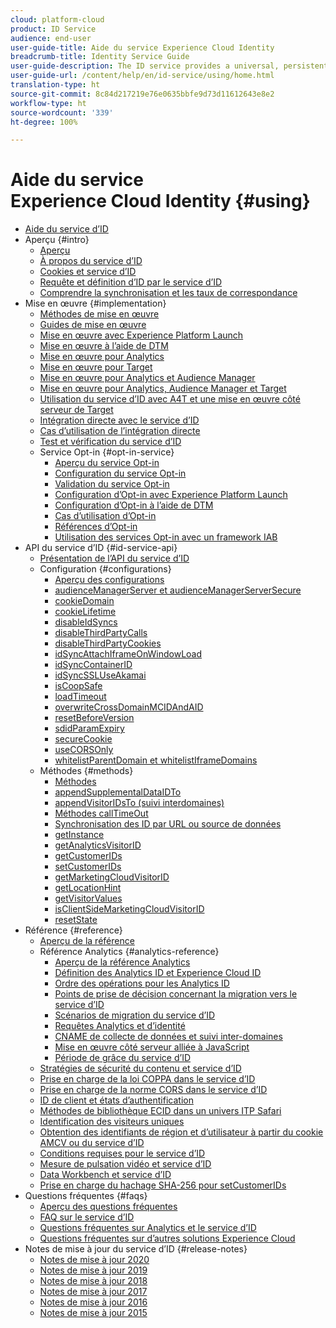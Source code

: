 ```yaml
---
cloud: platform-cloud
product: ID Service
audience: end-user
user-guide-title: Aide du service Experience Cloud Identity
breadcrumb-title: Identity Service Guide
user-guide-description: The ID service provides a universal, persistent ID that identifies your visitors across all the solutions in the Experience Cloud. It can replace ID generation code for services such as Analytics, Audience Manager, Target, and other Experience Cloud solutions or features.
user-guide-url: /content/help/en/id-service/using/home.html
translation-type: ht
source-git-commit: 8c84d217219e76e0635bbfe9d73d11612643e8e2
workflow-type: ht
source-wordcount: '339'
ht-degree: 100%

---
```



# Aide du service Experience Cloud Identity {#using}

+ [Aide du service d’ID](home.md)
+ Aperçu {#intro}
   + [Aperçu](introduction/overview.md)
   + [À propos du service d’ID](introduction/about-id-service.md)
   + [Cookies et service d’ID](introduction/cookies.md)
   + [Requête et définition d’ID par le service d’ID](introduction/id-request.md)
   + [Comprendre la synchronisation et les taux de correspondance](introduction/match-rates.md)
+ Mise en œuvre {#implementation}
   + [Méthodes de mise en œuvre](implementation-guides/implementation-methods.md)
   + [Guides de mise en œuvre](implementation-guides/implementation-guides.md)
   + [Mise en œuvre avec Experience Platform Launch](implementation-guides/ecid-implement-with-launch.md)
   + [Mise en œuvre à l’aide de DTM](implementation-guides/standard.md)
   + [Mise en œuvre pour Analytics](implementation-guides/setup-analytics.md)
   + [Mise en œuvre pour Target](implementation-guides/setup-target.md)
   + [Mise en œuvre pour Analytics et Audience Manager](implementation-guides/setup-aam-analytics.md)
   + [Mise en œuvre pour Analytics, Audience Manager et Target](implementation-guides/setup-aam-analytics-target.md)
   + [Utilisation du service d’ID avec A4T et une mise en œuvre côté serveur de Target](implementation-guides/ecid-a4t-target.md)
   + [Intégration directe avec le service d’ID](implementation-guides/direct-integration.md)
   + [Cas d’utilisation de l’intégration directe](implementation-guides/direct-integration-examples.md)
   + [Test et vérification du service d’ID](implementation-guides/test-verify.md)
   + Service Opt-in {#opt-in-service}
      + [Aperçu du service Opt-in](implementation-guides/opt-in-service/optin-overview.md)
      + [Configuration du service Opt-in](implementation-guides/opt-in-service/getting-started.md)
      + [Validation du service Opt-in](implementation-guides/opt-in-service/testing-optin-and-iab-plugin.md)
      + [Configuration d’Opt-in avec Experience Platform Launch](implementation-guides/opt-in-service/launch.md)
      + [Configuration d’Opt-in à l’aide de DTM](implementation-guides/opt-in-service/optin-dtm.md)
      + [Cas d’utilisation d’Opt-in](implementation-guides/opt-in-service/use-cases.md)
      + [Références d’Opt-in](implementation-guides/opt-in-service/api.md)
      + [Utilisation des services Opt-in avec un framework IAB](implementation-guides/opt-in-service/iab.md)
+ API du service d’ID {#id-service-api}
   + [Présentation de l’API du service d’ID](library/library.md)
   + Configuration {#configurations}
      + [Aperçu des configurations](library/function-vars/function-vars.md)
      + [audienceManagerServer et audienceManagerServerSecure](library/function-vars/subdomain-config.md)
      + [cookieDomain](library/function-vars/cookiedomain.md)
      + [cookieLifetime](library/function-vars/cookielifetime.md)
      + [disableIdSyncs](library/function-vars/disableidsync.md)
      + [disableThirdPartyCalls](library/function-vars/disablethirdpartycalls.md)
      + [disableThirdPartyCookies](library/function-vars/disable-cookies.md)
      + [idSyncAttachIframeOnWindowLoad](library/function-vars/idsyncattachiframeonwindowload.md)
      + [idSyncContainerID](library/function-vars/idsyncontainerid.md)
      + [idSyncSSLUseAkamai](library/function-vars/idsyncssluseakamai.md)
      + [isCoopSafe](library/function-vars/coopsafe.md)
      + [loadTimeout](library/function-vars/loadtimeout.md)
      + [overwriteCrossDomainMCIDAndAID](library/function-vars/overwrite-visitor-id.md)
      + [resetBeforeVersion](library/function-vars/resetbeforeversion.md)
      + [sdidParamExpiry](library/function-vars/sdidparamexpiry.md)
      + [secureCookie](library/function-vars/securecookie.md)
      + [useCORSOnly](library/function-vars/use-cors-only.md)
      + [whitelistParentDomain et whitelistIframeDomains](library/function-vars/whitelistdomain.md)
   + Méthodes {#methods}
      + [Méthodes](library/get-set/get-set.md)
      + [appendSupplementalDataIDTo](library/get-set/appendsupplementaldataidto.md)
      + [appendVisitorIDsTo (suivi interdomaines)](library/get-set/appendvisitorid.md)
      + [Méthodes callTimeOut](library/get-set/timeout-functions.md)
      + [Synchronisation des ID par URL ou source de données](library/get-set/idsync.md)
      + [getInstance](library/get-set/getinstance.md)
      + [getAnalyticsVisitorID](library/get-set/getanalyticsvisitorid.md)
      + [getCustomerIDs](library/get-set/getcustomerids.md)
      + [setCustomerIDs](library/get-set/setcustomerids.md)
      + [getMarketingCloudVisitorID](library/get-set/getmcvid.md)
      + [getLocationHint](library/get-set/getlocationhint.md)
      + [getVisitorValues](library/get-set/getvisitorvalues.md)
      + [isClientSideMarketingCloudVisitorID](library/get-set/client-side-id.md)
      + [resetState](library/get-set/resetstate.md)
+ Référence {#reference}
   + [Aperçu de la référence](reference/reference.md)
   + Référence Analytics {#analytics-reference}
      + [Aperçu de la référence Analytics](reference/analytics-reference/analytics-reference.md)
      + [Définition des Analytics ID et Experience Cloud ID](reference/analytics-reference/analytics-ids.md)
      + [Ordre des opérations pour les Analytics ID](reference/analytics-reference/analytics-order-of-operations.md)
      + [Points de prise de décision concernant la migration vers le service d’ID](reference/analytics-reference/migration-decisions.md)
      + [Scénarios de migration du service d’ID](reference/analytics-reference/migration-scenarios.md)
      + [Requêtes Analytics et d’identité](reference/analytics-reference/legacy-analytics.md)
      + [CNAME de collecte de données et suivi inter-domaines](reference/analytics-reference/cname.md)
      + [Mise en œuvre côté serveur alliée à JavaScript](reference/analytics-reference/server-side.md)
      + [Période de grâce du service d’ID](reference/analytics-reference/grace-period.md)
   + [Stratégies de sécurité du contenu et service d’ID](reference/csp.md)
   + [Prise en charge de la loi COPPA dans le service d’ID](reference/coppa.md)
   + [Prise en charge de la norme CORS dans le service d’ID](reference/cors.md)
   + [ID de client et états d’authentification](reference/authenticated-state.md)
   + [Méthodes de bibliothèque ECID dans un univers ITP Safari](reference/ecid-library-methods.md)
   + [Identification des visiteurs uniques](reference/unique-vis-method.md)
   + [Obtention des identifiants de région et d’utilisateur à partir du cookie AMCV ou du service d’ID](reference/regions.md)
   + [Conditions requises pour le service d’ID](reference/requirements.md)
   + [Mesure de pulsation vidéo et service d’ID](reference/heartbeat.md)
   + [Data Workbench et service d’ID](reference/dwb.md)
   + [Prise en charge du hachage SHA-256 pour setCustomerIDs](reference/hashing-support.md)
+ Questions fréquentes {#faqs}
   + [Aperçu des questions fréquentes](faq-intro/faq-intro.md)
   + [FAQ sur le service d’ID](faq-intro/faq.md)
   + [Questions fréquentes sur Analytics et le service d’ID](faq-intro/analytics-faq.md)
   + [Questions fréquentes sur d’autres solutions Experience Cloud](faq-intro/other-faq.md)
+ Notes de mise à jour du service d’ID {#release-notes}
   + [Notes de mise à jour 2020](release-notes/release-notes.md)
   + [Notes de mise à jour 2019](release-notes/notes-2019.md)
   + [Notes de mise à jour 2018](release-notes/notes-2018.md)
   + [Notes de mise à jour 2017](release-notes/notes-2017.md)
   + [Notes de mise à jour 2016](release-notes/notes-2016.md)
   + [Notes de mise à jour 2015](release-notes/notes-2015.md)

